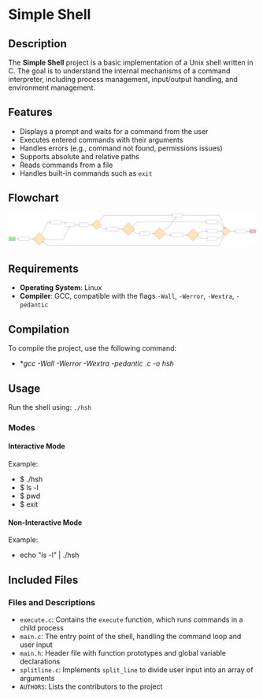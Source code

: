 # Simple Shell

## Description
The **Simple Shell** project is a basic implementation of a Unix shell written in C. The goal is to understand the internal mechanisms of a command interpreter, including process management, input/output handling, and environment management.

## Features
- Displays a prompt and waits for a command from the user
- Executes entered commands with their arguments
- Handles errors (e.g., command not found, permissions issues)
- Supports absolute and relative paths
- Reads commands from a file
- Handles built-in commands such as `exit`

## Flowchart
![Flowchart](https://raw.githubusercontent.com/stan-holberton/holbertonschool-simple_shell/7caa66304a071441ba6c3a0d1479dab15db8a6cd/e3a08b68-f5b2-4005-a5fe-4fad4a1634f9.svg)

## Requirements
- **Operating System**: Linux
- **Compiler**: GCC, compatible with the flags `-Wall`, `-Werror`, `-Wextra`, `-pedantic`

## Compilation
To compile the project, use the following command:
- **gcc -Wall -Werror -Wextra -pedantic *.c -o hsh**

## Usage
Run the shell using: `./hsh`

### Modes

#### Interactive Mode
Example:
- $ ./hsh
- $ ls -l
- $ pwd
- $ exit

#### Non-Interactive Mode
Example:
- echo "ls -l" | ./hsh


## Included Files

### Files and Descriptions
- `execute.c`: Contains the `execute` function, which runs commands in a child process
- `main.c`: The entry point of the shell, handling the command loop and user input
- `main.h`: Header file with function prototypes and global variable declarations
- `splitline.c`: Implements `split_line` to divide user input into an array of arguments
- `AUTHORS`: Lists the contributors to the project

